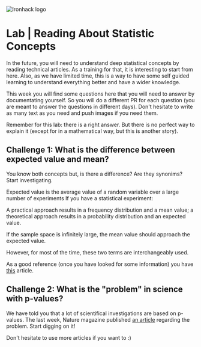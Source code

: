 ![Ironhack logo](https://i.imgur.com/1QgrNNw.png)

# Lab | Reading About Statistic Concepts

In the future, you will need to understand deep statistical concepts by reading technical articles. As a training for that, it is interesting to start from here. Also, as we have limited time, this is a way to have some self guided learning to understand everything better and have a wider knowledge.

This week you will find some questions here that you will need to answer by documentating yourself. So you will do a different PR for each question (you are meant to answer the questions in different days). Don't hesitate to write as many text as you need and push images if you need them.

Remember for this lab: there is a right answer. But there is no perfect way to explain it (except for in a mathematical way, but this is another story).

## Challenge 1: What is the difference between expected value and mean?
You know both concepts but, is there a difference? Are they synonims? Start investigating. 

Expected value is the average value of a random variable over a large number of experiments
If you have a statistical experiment:

A practical approach results in a frequency distribution and a mean value; a theoretical approach results in a probability distribution and an expected value.

If the sample space is infinitely large, the mean value should approach the expected value.

However, for most of the time, these two terms are interchangeably used.

As a good reference (once you have looked for some information) you have   [this](https://towardsdatascience.com/what-is-expected-value-4815bdbd84de) article.

## Challenge 2: What is the "problem" in science with p-values?
We have told you that a lot of scientifical investigations are based on p-values. The last week, Nature magazine published [an article](http://nature.social/statistical4) regarding the problem. Start digging on it!

Don't hesitate to use more articles if you want to :)

